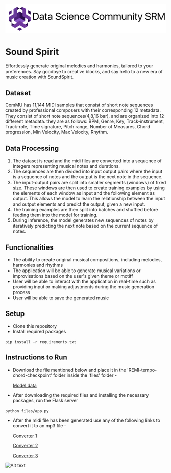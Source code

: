  ![Data Science Community](https://github.com/Data-Science-Community-SRM/template/raw/master/Header.png?raw=true)
# Sound Spirit

Effortlessly generate original melodies and harmonies, tailored to your preferences. Say goodbye to creative blocks, and say hello to a new era of music creation with SoundSpirit.

## Dataset
ComMU has 11,144 MIDI samples that consist of short note sequences created by professional composers with their corresponding 12 metadata.
They consist of short note sequences(4,8,16 bar), and are organized into 12 different metadata. they are as follows: BPM, Genre, Key, Track-instrument, Track-role, Time signature, Pitch range, Number of Measures, Chord progression, Min Velocity, Max Velocity, Rhythm.

## Data Processing
1. The dataset is read and the midi files are converted into a sequence of integers representing musical notes and durations.  
2. The sequences are then divided into input output pairs where the input is a sequence of notes and the output is the next note in the sequence. 
3. The input-output pairs are split into smaller segments (windows) of fixed size. These windows are then used to create training examples by using the elements of each window as input and the following element as output. This allows the model to learn the relationship between the input and output elements and predict the output, given a new input. 
4. The training examples are then split into batches and shuffled before feeding them into the model for training. 
5. During inference, the model generates new sequences of notes by iteratively predicting the next note based on the current sequence of notes.

## Functionalities
* The ability to create original musical compositions, including melodies, harmonies and rhythms
* The  application will be able to generate musical variations or improvisations based on the user's given theme or motiff
* User will be able to interact with the application in real-time such as providing input or making adjustments during the music generation process
* User will be able to save the generated music

## Setup
* Clone this repository
* Install required packages

```pip install -r requirements.txt```
    
## Instructions to Run
* Download the file mentioned below and place it in the 'REMI-tempo-chord-checkpoint' folder inside the 'files' folder  - 
       
   [Model.data](https://drive.google.com/file/d/152BHtFlyN69q53r4GFVlEP1y-jFyhvL0/view?usp=sharing)
* After downloading the required files and installing the necessary packages, run the Flask server

```python files/app.py```

* After the midi file has been generated use any of the following links to convert it to an mp3 file - 
   
   [Converter 1](https://www.zamzar.com/convert/midi-to-mp3/)
   
   [Converter 2](https://audio.online-convert.com/convert/midi-to-mp3)
   
   [Converter 3](https://converter.app/midi-to-mp3/)

![Alt text](https://drive.google.com/file/d/1jnu84-jxtRIZlMJk8YObWmpMp7MJ9U2I/view?usp=drive_link)

     
     
